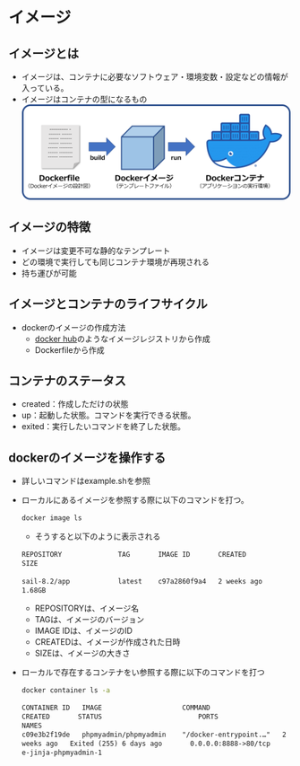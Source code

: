 # イメージ
## イメージとは
- イメージは、コンテナに必要なソフトウェア・環境変数・設定などの情報が入っている。
- イメージはコンテナの型になるもの
![コンテナのイメージ](./img/docker-image.png)

## イメージの特徴
- イメージは変更不可な静的なテンプレート
- どの環境で実行しても同じコンテナ環境が再現される
- 持ち運びが可能

## イメージとコンテナのライフサイクル
- dockerのイメージの作成方法
    - [docker hub](https://hub.docker.com/)のようなイメージレジストリから作成
    - Dockerfileから作成

## コンテナのステータス
- created：作成しただけの状態
- up：起動した状態。コマンドを実行できる状態。
- exited：実行したいコマンドを終了した状態。

## dockerのイメージを操作する
- 詳しいコマンドはexample.shを参照
- ローカルにあるイメージを参照する際に以下のコマンドを打つ。
    ```sh
    docker image ls
    ```
    - そうすると以下のように表示される
    ```
    REPOSITORY              TAG       IMAGE ID       CREATED         SIZE

    sail-8.2/app            latest    c97a2860f9a4   2 weeks ago     1.68GB
    ```
    - REPOSITORYは、イメージ名
    - TAGは、イメージのバージョン
    - IMAGE IDは、イメージのID
    - CREATEDは、イメージが作成された日時
    - SIZEは、イメージの大きさ

- ローカルで存在するコンテナをい参照する際に以下のコマンドを打つ
    ```sh
    docker container ls -a
    ```

    ```
    CONTAINER ID   IMAGE                    COMMAND                   CREATED       STATUS                        PORTS                                                      NAMES
    c09e3b2f19de   phpmyadmin/phpmyadmin    "/docker-entrypoint.…"   2 weeks ago   Exited (255) 6 days ago       0.0.0.0:8888->80/tcp                                       e-jinja-phpmyadmin-1
    ```
    